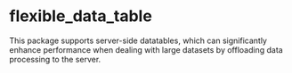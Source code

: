 # flexible_data_table
This package supports server-side datatables, which can significantly enhance performance when dealing with large datasets by offloading data processing to the server.
